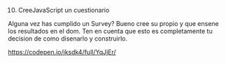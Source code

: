 10. CreeJavaScript un cuestionario

Alguna vez has cumplido un Survey?
Bueno cree su propio y que ensene los resultados en el dom. 
Ten en cuenta que esto es completamente tu decision de como disenarlo y construirlo. 


https://codepen.io/jksdk4/full/YqJjEr/